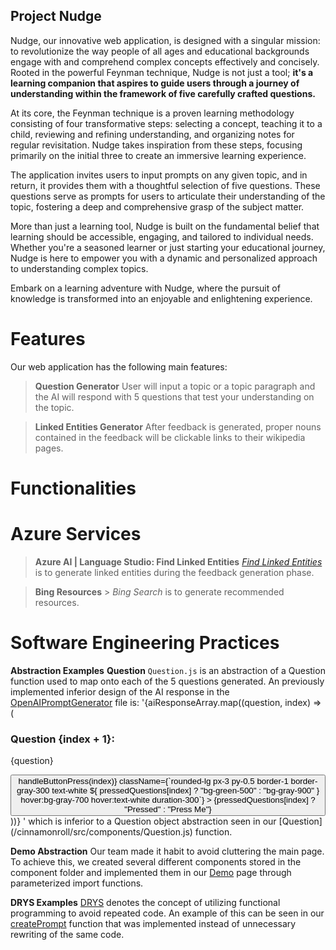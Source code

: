 ## Project Nudge

Nudge, our innovative web application, is designed with a singular mission: to revolutionize the way people of all ages and educational backgrounds engage with and comprehend complex concepts effectively and concisely. Rooted in the powerful Feynman technique, Nudge is not just a tool; **it's a learning companion that aspires to guide users through a journey of understanding within the framework of five carefully crafted questions.**

At its core, the Feynman technique is a proven learning methodology consisting of four transformative steps: selecting a concept, teaching it to a child, reviewing and refining understanding, and organizing notes for regular revisitation. Nudge takes inspiration from these steps, focusing primarily on the initial three to create an immersive learning experience.

The application invites users to input prompts on any given topic, and in return, it provides them with a thoughtful selection of five questions. These questions serve as prompts for users to articulate their understanding of the topic, fostering a deep and comprehensive grasp of the subject matter.

More than just a learning tool, Nudge is built on the fundamental belief that learning should be accessible, engaging, and tailored to individual needs. Whether you're a seasoned learner or just starting your educational journey, Nudge is here to empower you with a dynamic and personalized approach to understanding complex topics.

Embark on a learning adventure with Nudge, where the pursuit of knowledge is transformed into an enjoyable and enlightening experience.

# Features

Our web application has the following main features:

> **Question Generator**
> User will input a topic or a topic paragraph and the AI
> will respond with 5 questions that test your understanding
> on the topic.

> **Linked Entities Generator**
> After feedback is generated, proper nouns contained in the
> feedback will be clickable links to their wikipedia pages.

# Functionalities

# Azure Services

> **Azure AI | Language Studio: Find Linked Entities**
> [_Find Linked Entities_](https://language.cognitive.azure.com/tryout/linkedEntities) is to generate linked entities
> during the feedback generation phase.

> **Bing Resources** > _Bing Search_ is to generate recommended resources.

# Software Engineering Practices

**Abstraction Examples**
**Question**
`Question.js` is an abstraction of a Question function used to map
onto each of the 5 questions generated. An previously implemented inferior design of the AI response in the [OpenAIPromptGenerator](/cinnamonroll//src/OpenAIPromptGenerator.js) file is:
'{aiResponseArray.map((question, index) => (
<div key={index} className="flex flex-col mt-4">
<h3 className="text-lg text-gray-300">
Question {index + 1}:
</h3>
<p className="text-base text-gray-300 mt-2">{question}</p>
<button
onClick={() => handleButtonPress(index)}
className={`rounded-lg px-3 py-0.5 border-1 border-gray-300 text-white ${
                pressedQuestions[index] ? "bg-green-500" : "bg-gray-900"
              } hover:bg-gray-700 hover:text-white duration-300`} >
{pressedQuestions[index] ? "Pressed" : "Press Me"}
</button>
</div>
))}
'
which is inferior to a Question object abstraction seen in our [Question](/cinnamonroll/src/components/Question.js) function.

**Demo Abstraction**
Our team made it habit to avoid cluttering the main page. To achieve this, we created several different components stored in the component folder and implemented them in our [Demo](/cinnamonroll/src/components/Demo.js) page through parameterized import functions.

**DRYS Examples**
[DRYS](https://www.baeldung.com/cs/dry-software-design-principle#:~:text=Definition,only%20once%20in%20the%20codebase.) denotes the concept of utilizing functional programming to avoid repeated code.
An example of this can be seen in our [createPrompt](/cinnamonroll/src/components/createPrompt.js) function that was implemented instead of unnecessary rewriting of the same code.
